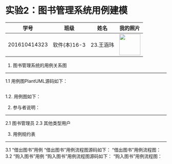 实验2：图书管理系统用例建模
=======
    
学号|班级|姓名|我的照片
:-:|:-:|:-:|:-:
201610414323|软件(本)16-3|23.王涵玮|<img src="https://github.com/WangHanWei19971211/is_analysis/blob/master/test1/myself.jpg" width="66"/>

1. 图书管理系统的用例关系图
-------------------
1.1 用例图PlantUML源码如下：
~~~sql
~~~

1.2. 用例图如下：

2. 参与者说明：
-----------------
2.1 图书管理员
2.3 其他类型用户

3. 用例规约表
-----------------
3.1 “借出图书”用例
“借出图书”用例流程图源码如下：
“借出图书”用例流程图：
3.2 “购入图书”用例
“购入图书”用例流程图源码如下：
“购入图书”用例流程图：
